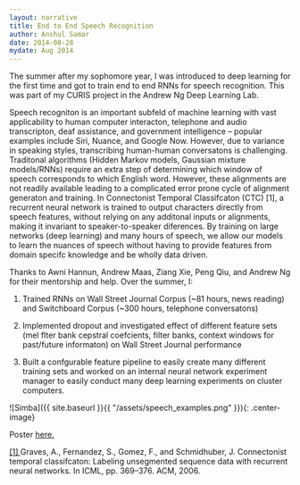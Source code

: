 ```yaml
---
layout: narrative
title: End to End Speech Recognition
author: Anshul Samar
date: 2014-08-28
mydate: Aug 2014
---
```


The summer after my sophomore year, I was introduced to deep learning for the first time and
got to train end to end RNNs for speech recognition. This was part of
my CURIS project in the Andrew Ng Deep Learning Lab. 

Speech recogniton is an important subfeld of machine learning with
vast applicability to human computer interacton, telephone and audio
transcripton, deaf assistance, and government intelligence – popular examples
include Siri, Nuance, and Google Now. However, due to variance in
speaking styles, transcribing human-human conversatons is
challenging. Traditonal algorithms (Hidden Markov models, Gaussian
mixture models/RNNs) require an extra step of determining which window
of speech corresponds to which English word. However, these alignments
are not readily available leading to a complicated error prone cycle
of alignment generaton and training. In Connectonist Temporal
Classifcaton (CTC) [1], a recurrent neural network is trained to
output characters directly from speech features, without relying on
any additonal inputs or alignments, making it invariant to speaker-to-speaker
diferences. By training on large networks (deep learning) and many hours of
speech, we allow our models to learn the nuances of speech without having to
provide features from domain specifc knowledge and be wholly data driven.

Thanks to Awni Hannun, Andrew Maas, Ziang Xie, Peng Qiu, and Andrew Ng
for their mentorship and help. Over the summer, I:

1. Trained RNNs on Wall Street Journal 
Corpus (~81 hours, news reading) and Switchboard Corpus (~300
hours, telephone conversatons)

2. Implemented dropout and investigated effect of different feature sets (mel flter bank cepstral coefcients, filter
banks, context windows for past/future informaton) on Wall Street Journal
performance

3. Built a confgurable feature pipeline to easily create many different
training sets and worked on an internal neural network experiment manager to
easily conduct many deep learning experiments on cluster computers.

![Simba]({{ site.baseurl }}{{ "/assets/speech_examples.png"  }}){: .center-image}

Poster <a href="https://web.stanford.edu/~asamar/asamar2014.pdf">
here.</a>

<a href="http://citeseerx.ist.psu.edu/viewdoc/download?doi=10.1.1.75.6306&rep=rep1&type=pdf">[1] </a>Graves, A., Fernandez, S., Gomez, F., and Schmidhuber,
J. Connectonist temporal classifcaton:
Labeling unsegmented sequence data with recurrent neural networks. In
ICML, pp. 369–376. ACM, 2006.




